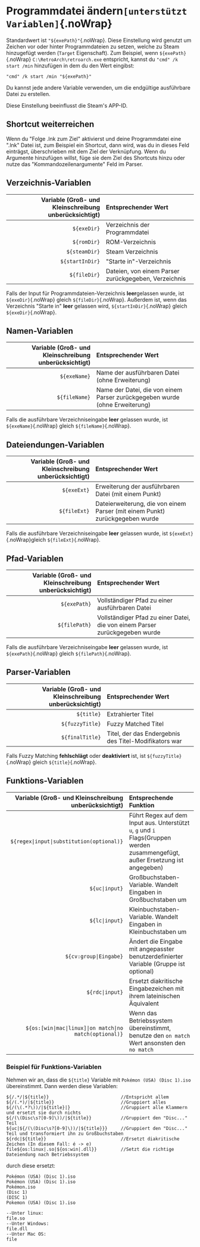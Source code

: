 # Programmdatei ändern`[unterstützt Variablen]`{.noWrap}

Standardwert ist `"${exePath}"`{.noWrap}. Diese Einstellung wird genutzt um Zeichen vor oder hinter Programmdateien zu setzen, welche zu Steam hinzugefügt werden (`Target` Eigenschaft). Zum Beispiel, wenn `${exePath}`{.noWrap} `C:\RetroArch\retroarch.exe` entspricht, kannst du `"cmd" /k start /min` hinzufügen in dem du den Wert eingibst:
```
"cmd" /k start /min "${exePath}"
```
Du kannst jede andere Variable verwenden, um die endgültige ausführbare Datei zu erstellen.

Diese Einstellung beeinflusst die Steam's APP-ID.


## Shortcut weiterreichen
Wenn du "Folge .lnk zum Ziel" aktivierst und deine Programmdatei eine ".lnk" Datei ist, zum Beispiel ein Shortcut, dann wird, was du in dieses Feld einträgst, überschrieben mit dem Ziel der Verknüpfung. Wenn du Argumente hinzufügen willst, füge sie dem Ziel des Shortcuts hinzu oder nutze das "Kommandozeilenargumente" Feld im Parser.

## Verzeichnis-Variablen

| Variable (Groß- und Kleinschreibung unberücksichtigt) | Entsprechender Wert                                  |
| -----------------------------------------------------:|:---------------------------------------------------- |
|                                           `${exeDir}` | Verzeichnis der Programmdatei                        |
|                                           `${romDir}` | ROM-Verzeichnis                                      |
|                                         `${steamDir}` | Steam Verzeichnis                                    |
|                                       `${startInDir}` | "Starte in"-Verzeichnis                              |
|                                          `${fileDir}` | Dateien, von einem Parser zurückgegeben, Verzeichnis |

Falls der Input für Programmdateien-Verzeichnis **leer**gelassen wurde, ist `${exeDir}`{.noWrap} gleich `${fileDir}`{.noWrap}. Außerdem ist, wenn das Verzeichnis "Starte in" **leer** gelassen wird, `${startInDir}`{.noWrap} gleich `${exeDir}`{.noWrap}.

## Namen-Variablen

| Variable (Groß- und Kleinschreibung unberücksichtigt) | Entsprechender Wert                                                         |
| -----------------------------------------------------:|:--------------------------------------------------------------------------- |
|                                          `${exeName}` | Name der ausführbaren Datei (ohne Erweiterung)                              |
|                                         `${fileName}` | Name der Datei, die von einem Parser zurückgegeben wurde (ohne Erweiterung) |

Falls die ausführbare Verzeichniseingabe **leer** gelassen wurde, ist `${exeName}`{.noWrap} gleich `${fileName}`{.noWrap}.

## Dateiendungen-Variablen

| Variable (Groß- und Kleinschreibung unberücksichtigt) | Entsprechender Wert                                                          |
| -----------------------------------------------------:|:---------------------------------------------------------------------------- |
|                                           `${exeExt}` | Erweiterung der ausführbaren Datei (mit einem Punkt)                         |
|                                          `${fileExt}` | Dateierweiterung, die von einem Parser (mit einem Punkt) zurückgegeben wurde |

Falls die ausführbare Verzeichniseingabe **leer** gelassen wurde, ist `${exeExt}`{.noWrap}gleich `${fileExt}`{.noWrap}.

## Pfad-Variablen

| Variable (Groß- und Kleinschreibung unberücksichtigt) | Entsprechender Wert                                                         |
| -----------------------------------------------------:|:--------------------------------------------------------------------------- |
|                                          `${exePath}` | Vollständiger Pfad zu einer ausführbaren Datei                              |
|                                         `${filePath}` | Vollständiger Pfad zu einer Datei, die von einem Parser zurückgegeben wurde |

Falls die ausführbare Verzeichniseingabe **leer** gelassen wurde, ist `${exePath}`{.noWrap} gleich `${filePath}`{.noWrap}.

## Parser-Variablen

| Variable (Groß- und Kleinschreibung unberücksichtigt) | Entsprechender Wert                                   |
| -----------------------------------------------------:|:----------------------------------------------------- |
|                                            `${title}` | Extrahierter Titel                                    |
|                                       `${fuzzyTitle}` | Fuzzy Matched Titel                                   |
|                                       `${finalTitle}` | Titel, der das Endergebnis des Titel-Modifikators war |

Falls Fuzzy Matching **fehlschlägt** oder **deaktiviert** ist, ist `${fuzzyTitle}`{.noWrap} gleich `${title}`{.noWrap}.

## Funktions-Variablen

|       Variable (Groß- und Kleinschreibung unberücksichtigt) | Entsprechende Funktion                                                                                                          |
| -----------------------------------------------------------:|:------------------------------------------------------------------------------------------------------------------------------- |
|                 `${regex\|input\|substitution(optional)}` | Führt Regex auf dem Input aus. Unterstützt `u`, `g` und `i` Flags(Gruppen werden zusammengefügt, außer Ersetzung ist angegeben) |
|                                             `${uc\|input}` | Großbuchstaben-Variable. Wandelt Eingaben in Großbuchstaben um                                                                  |
|                                             `${lc\|input}` | Kleinbuchstaben-Variable. Wandelt Eingaben in Kleinbuchstaben um                                                                |
|                                     `${cv:group\|Eingabe}` | Ändert die Eingabe mit angepasster benutzerdefinierter Variable (Gruppe ist optional)                                           |
|                                            `${rdc\|input}` | Ersetzt diakritische Eingabezeichen mit ihrem lateinischen Äquivalent                                                           |
| `${os:[win\|mac\|linux]\|on match\|no match(optional)}` | Wenn das Betriebssystem übereinstimmt, benutze den `on match` Wert ansonsten den `no match`                                     |

### Beispiel für Funktions-Variablen

Nehmen wir an, dass die `${title}` Variable mit `Pokémon (USA) (Disc 1).iso` übereinstimmt. Dann werden diese Variablen:
```
${/.*/|${title}}                           //Entspricht allem
${/(.*)/|${title}}                         //Gruppiert alles
${/(\(.*?\))/|${title}|}                   //Gruppiert alle Klammern und ersetzt sie durch nichts
${/(\(Disc\s?[0-9]\))/|${title}}           //Gruppiert den "Disc..." Teil
${uc|${/(\(Disc\s?[0-9]\))/|${title}}}     //Gruppiert den "Disc..." Teil und transformiert ihn zu Großbuchstaben
${rdc|${title}}                            //Ersetzt diakritische Zeichen (In diesem Fall: é -> e)
file${os:linux|.so|${os:win|.dll}}         //Setzt die richtige Dateiendung nach Betriebssystem
```
durch diese ersetzt:
```
Pokémon (USA) (Disc 1).iso
Pokémon (USA) (Disc 1).iso
Pokémon.iso
(Disc 1)
(DISC 1)
Pokemon (USA) (Disc 1).iso

--Unter linux:
file.so
--Unter Windows:
file.dll
--Unter Mac OS:
file
```
